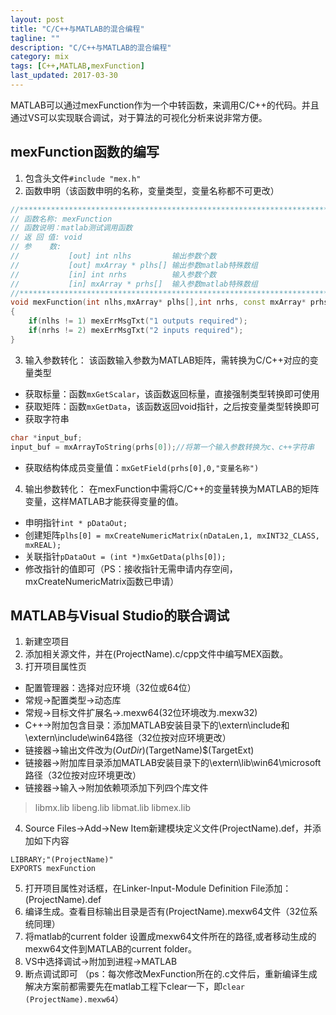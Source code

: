 ```yaml
---
layout: post
title: "C/C++与MATLAB的混合编程"
tagline: ""
description: "C/C++与MATLAB的混合编程"
category: mix
tags: [C++,MATLAB,mexFunction]
last_updated: 2017-03-30
---
```


MATLAB可以通过mexFunction作为一个中转函数，来调用C/C++的代码。并且通过VS可以实现联合调试，对于算法的可视化分析来说非常方便。

## mexFunction函数的编写

1. 包含头文件`#include "mex.h"`
2. 函数申明（该函数申明的名称，变量类型，变量名称都不可更改）
```C++
//**********************************************************************
// 函数名称: mexFunction     
// 函数说明：matlab测试调用函数     
// 返 回 值: void	     
// 参    数: 
//           [out] int nlhs			输出参数个数
//           [out] mxArray * plhs[]	输出参数matlab特殊数组
//           [in] int nrhs			输入参数个数
//           [in] mxArray * prhs[]	输入参数matlab特殊数组
//**********************************************************************
void mexFunction(int nlhs,mxArray* plhs[],int nrhs, const mxArray* prhs[])
{
	if(nlhs != 1) mexErrMsgTxt("1 outputs required");
	if(nrhs != 2) mexErrMsgTxt("2 inputs required");
}
```
3. 输入参数转化：
该函数输入参数为MATLAB矩阵，需转换为C/C++对应的变量类型
+ 获取标量：函数`mxGetScalar`，该函数返回标量，直接强制类型转换即可使用
+ 获取矩阵：函数`mxGetData`，该函数返回void指针，之后按变量类型转换即可
+ 获取字符串
```C++
char *input_buf;
input_buf = mxArrayToString(prhs[0]);//将第一个输入参数转换为c、c++字符串
```
+ 获取结构体成员变量值：`mxGetField(prhs[0],0,"变量名称")`
4. 输出参数转化：
在mexFunction中需将C/C++的变量转换为MATLAB的矩阵变量，这样MATLAB才能获得变量的值。
+ 申明指针`int * pDataOut;`
+ 创建矩阵`plhs[0] = mxCreateNumericMatrix(nDataLen,1, mxINT32_CLASS, mxREAL);`
+ 关联指针`pDataOut = (int *)mxGetData(plhs[0]);`
+ 修改指针的值即可（PS：接收指针无需申请内存空间，mxCreateNumericMatrix函数已申请）

## MATLAB与Visual Studio的联合调试

1. 新建空项目
2. 添加相关源文件，并在(ProjectName).c/cpp文件中编写MEX函数。
3. 打开项目属性页
  + 配置管理器：选择对应环境（32位或64位）
  + 常规->配置类型->动态库
  + 常规->目标文件扩展名->.mexw64(32位环境改为.mexw32)
  + C++->附加包含目录：添加MATLAB安装目录下的\extern\include和\extern\include\win64路径（32位按对应环境更改）
  + 链接器->输出文件改为$(OutDir)$(TargetName)$(TargetExt)
  + 链接器->附加库目录添加MATLAB安装目录下的\extern\lib\win64\microsoft路径（32位按对应环境更改）
  + 链接器->输入->附加依赖项添加下列四个库文件
  > libmx.lib
  > libeng.lib
  > libmat.lib
  > libmex.lib

4. Source Files->Add->New Item新建模块定义文件(ProjectName).def，并添加如下内容
```
LIBRARY;"(ProjectName)"
EXPORTS mexFunction
```
5. 打开项目属性对话框，在Linker-Input-Module Definition File添加：(ProjectName).def
5. 编译生成。查看目标输出目录是否有(ProjectName).mexw64文件（32位系统同理）
6. 将matlab的current folder 设置成mexw64文件所在的路径,或者移动生成的mexw64文件到MATLAB的current folder。
7. VS中选择调试->附加到进程->MATLAB
8. 断点调试即可
（ps：每次修改MexFunction所在的.c文件后，重新编译生成解决方案前都需要先在matlab工程下clear一下，即`clear (ProjectName).mexw64`）



